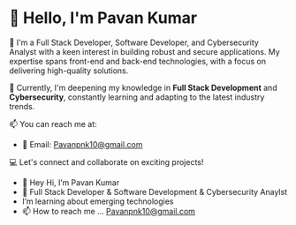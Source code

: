 # 👋 Hello, I'm Pavan Kumar

👀 I'm a Full Stack Developer, Software Developer, and Cybersecurity Analyst with a keen interest in building robust and secure applications. My expertise spans front-end and back-end technologies, with a focus on delivering high-quality solutions.

🌱 Currently, I'm deepening my knowledge in **Full Stack Development** and **Cybersecurity**, constantly learning and adapting to the latest industry trends.

📫 You can reach me at:  
- 📧 Email: [Pavanpnk10@gmail.com](mailto:Pavanpnk10@gmail.com)

💻 Let's connect and collaborate on exciting projects!
- 👋 Hey Hi, I’m Pavan Kumar
- 👀 Full Stack Developer & Software Development & Cybersecurity Anaylst 
-  I’m learning about emerging technologies 
- 📫 How to reach me ... Pavanpnk10@gmail.com

  

<!---
pavankumar2023/pavankumar2023 is a ✨ special ✨ repository because its `README.md` (this file) appears on your GitHub profile.
You can click the Preview link to take a look at your changes.
--->

